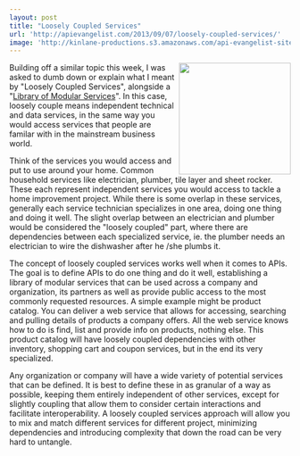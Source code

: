 ```yaml
---
layout: post
title: "Loosely Coupled Services"
url: 'http://apievangelist.com/2013/09/07/loosely-coupled-services/'
image: 'http://kinlane-productions.s3.amazonaws.com/api-evangelist-site/blog/bw-gears.png'
---
```


<img class="c1" src="https://s3.amazonaws.com/kinlane-productions/bw-icons/bw-gears.png" alt="" width="200" align="right" />

Building off a similar topic this week, I was asked to dumb down or explain what I meant by "Loosely Coupled Services", alongside a "[Library of Modular Services][1]". In this case, loosely couple means independent technical and data services, in the same way you would access services that people are familar with in the mainstream business world.

Think of the services you would access and put to use around your home. Common household services like electrician, plumber, tile layer and sheet rocker. These each represent independent services you would access to tackle a home improvement project. While there is some overlap in these services, generally each service technician specializes in one area, doing one thing and doing it well. The slight overlap between an electrician and plumber would be considered the "loosely coupled" part, where there are dependencies between each specialized service, ie. the plumber needs an electrician to wire the dishwasher after he /she plumbs it.

The concept of loosely coupled services works well when it comes to APIs. The goal is to define APIs to do one thing and do it well, establishing a library of modular services that can be used across a company and organization, its partners as well as provide public access to the most commonly requested resources. A simple example might be product catalog. You can deliver a web service that allows for accessing, searching and pulling details of products a company offers. All the web service knows how to do is find, list and provide info on products, nothing else. This product catalog will have loosely coupled dependencies with other inventory, shopping cart and coupon services, but in the end its very specialized.

Any organization or company will have a wide variety of potential services that can be defined. It is best to define these in as granular of a way as possible, keeping them entirely independent of other services, except for slightly coupling that allow them to consider certain interactions and facilitate interoperability. A loosely coupled services approach will allow you to mix and match different services for different project, minimizing dependencies and introducing complexity that down the road can be very hard to untangle.

   [1]: http://apievangelist.com/2013/09/07/library-of-modular-services/
